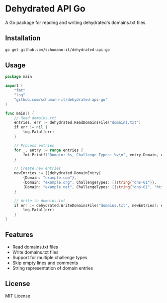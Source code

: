 # Dehydrated API Go

A Go package for reading and writing dehydrated's domains.txt files.

## Installation

```bash
go get github.com/schumann-it/dehydrated-api-go
```

## Usage

```go
package main

import (
    "fmt"
    "log"
    "github.com/schumann-it/dehydrated-api-go"
)

func main() {
    // Read domains.txt
    entries, err := dehydrated.ReadDomainsFile("domains.txt")
    if err != nil {
        log.Fatal(err)
    }

    // Process entries
    for _, entry := range entries {
        fmt.Printf("Domain: %s, Challenge Types: %v\n", entry.Domain, entry.ChallengeTypes)
    }

    // Create new entries
    newEntries := []dehydrated.DomainEntry{
        {Domain: "example.com"},
        {Domain: "example.org", ChallengeTypes: []string{"dns-01"}},
        {Domain: "example.net", ChallengeTypes: []string{"dns-01", "http-01"}},
    }

    // Write to domains.txt
    if err := dehydrated.WriteDomainsFile("domains.txt", newEntries); err != nil {
        log.Fatal(err)
    }
}
```

## Features

- Read domains.txt files
- Write domains.txt files
- Support for multiple challenge types
- Skip empty lines and comments
- String representation of domain entries

## License

MIT License 